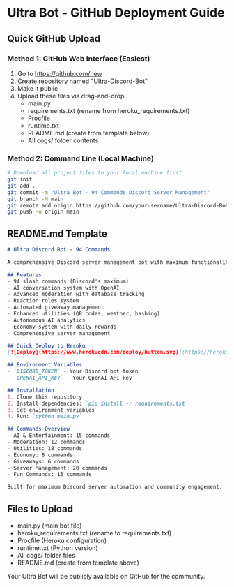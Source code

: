 # Ultra Bot - GitHub Deployment Guide

## Quick GitHub Upload

### Method 1: GitHub Web Interface (Easiest)
1. Go to https://github.com/new
2. Create repository named "Ultra-Discord-Bot"
3. Make it public
4. Upload these files via drag-and-drop:
   - main.py
   - requirements.txt (rename from heroku_requirements.txt)
   - Procfile
   - runtime.txt
   - README.md (create from template below)
   - All cogs/ folder contents

### Method 2: Command Line (Local Machine)
```bash
# Download all project files to your local machine first
git init
git add .
git commit -m "Ultra Bot - 94 Commands Discord Server Management"
git branch -M main
git remote add origin https://github.com/yourusername/Ultra-Discord-Bot.git
git push -u origin main
```

## README.md Template
```markdown
# Ultra Discord Bot - 94 Commands

A comprehensive Discord server management bot with maximum functionality.

## Features
- 94 slash commands (Discord's maximum)
- AI conversation system with OpenAI
- Advanced moderation with database tracking
- Reaction roles system
- Automated giveaway management
- Enhanced utilities (QR codes, weather, hashing)
- Autonomous AI analytics
- Economy system with daily rewards
- Comprehensive server management

## Quick Deploy to Heroku
[![Deploy](https://www.herokucdn.com/deploy/button.svg)](https://heroku.com/deploy)

## Environment Variables
- `DISCORD_TOKEN` - Your Discord bot token
- `OPENAI_API_KEY` - Your OpenAI API key

## Installation
1. Clone this repository
2. Install dependencies: `pip install -r requirements.txt`
3. Set environment variables
4. Run: `python main.py`

## Commands Overview
- AI & Entertainment: 15 commands
- Moderation: 12 commands
- Utilities: 18 commands
- Economy: 8 commands
- Giveaways: 6 commands
- Server Management: 20 commands
- Fun Commands: 15 commands

Built for maximum Discord server automation and community engagement.
```

## Files to Upload
- main.py (main bot file)
- heroku_requirements.txt (rename to requirements.txt)
- Procfile (Heroku configuration)
- runtime.txt (Python version)
- All cogs/ folder files
- README.md (create from template above)

Your Ultra Bot will be publicly available on GitHub for the community.